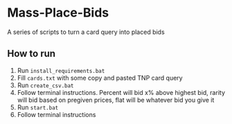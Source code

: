 # Mass-Place-Bids
A series of scripts to turn a card query into placed bids

## How to run
1. Run ``install_requirements.bat``
2. Fill ``cards.txt`` with some copy and pasted TNP card query
3. Run ``create_csv.bat`` 
4. Follow terminal instructions. Percent will bid x% above highest bid, rarity will bid based on pregiven prices, flat will be whatever bid you give it
5. Run ``start.bat``
6. Follow terminal instructions
